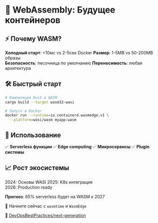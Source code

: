 # 🚀 WebAssembly: Будущее контейнеров

## ⚡ Почему WASM?

**Холодный старт**: <10мс vs 2-5сек Docker
**Размер**: 1-5MB vs 50-200MB образы  
**Безопасность**: песочница по умолчанию
**Переносимость**: любая архитектура

## 🛠️ Быстрый старт

```bash
# Компиляция Rust в WASM
cargo build --target wasm32-wasi

# Запуск в Docker
docker run --runtime=io.containerd.wasmedge.v1 \
  --platform=wasi/wasm myapp:wasm
```

## 🌟 Использование

✅ **Serverless функции**
✅ **Edge computing** 
✅ **Микросервисы**
✅ **Plugin системы**

## 📈 Рост экосистемы

2024: Основы WASI
2025: K8s интеграция  
2026: Production ready

**Прогноз**: 65% serverless будет на WASM к 2027

🔗 Начните сейчас с `wasmtime` и `WasmEdge`

📖 [DevOpsBestPractices/next-generation](https://github.com/DevOpsBestPracticesTelegramCanal/DevOpsBestPractices/tree/main/container-docker-podman/next-generation)